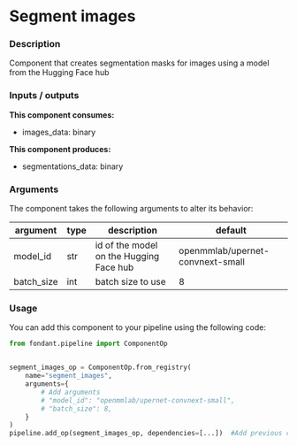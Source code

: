 # Segment images

### Description
Component that creates segmentation masks for images using a model from the Hugging Face hub

### Inputs / outputs

**This component consumes:**

- images_data: binary

**This component produces:**

- segmentations_data: binary

### Arguments

The component takes the following arguments to alter its behavior:

| argument | type | description | default |
| -------- | ---- | ----------- | ------- |
| model_id | str | id of the model on the Hugging Face hub | openmmlab/upernet-convnext-small |
| batch_size | int | batch size to use | 8 |

### Usage

You can add this component to your pipeline using the following code:

```python
from fondant.pipeline import ComponentOp


segment_images_op = ComponentOp.from_registry(
    name="segment_images",
    arguments={
        # Add arguments
        # "model_id": "openmmlab/upernet-convnext-small",
        # "batch_size": 8,
    }
)
pipeline.add_op(segment_images_op, dependencies=[...])  #Add previous component as dependency
```

